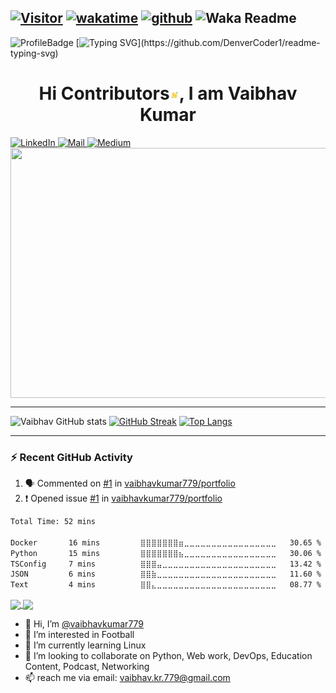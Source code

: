 <!-- ### Hi there 👋 -->
[![Visitor](https://visitor-badge.laobi.icu/badge?page_id=vaibhavkumar779)](https://github.com/vaibhavkumar779)
[![wakatime](https://wakatime.com/badge/user/c94cf5fc-2027-47f5-ba61-e8ff7ca68c73.svg)](https://wakatime.com/@c94cf5fc-2027-47f5-ba61-e8ff7ca68c73)
[![github](https://img.shields.io/github/followers/vaibhavkumar779?logo=github&style=plastic)](https://github.com/vaibhavkumar779?tab=followers)
![Waka Readme](https://github.com/vaibhavkumar779/vaibhavkumar779/workflows/WakaReadme/badge.svg)
---
![ProfileBadge](https://komarev.com/ghpvc/?username=vaibhavkumar779&color=red&style=plastic&label=VIEW+COUNT)
[![Typing SVG](https://readme-typing-svg.herokuapp.com?font=Ubuntu&color=1d2951&multiline=true&lines=Namaste!+to+all+contributors;Lets+build+a+better+future+with+some+fun!)](https://github.com/DenverCoder1/readme-typing-svg)


<h1 align="center">Hi Contributors<img src="https://github.com/vaibhavkumar779/vaibhavkumar779/blob/main/Wave.gif" height="15px" width="15px">, I am Vaibhav Kumar</h1>
<a href="https://www.linkedin.com/in/vaibhavkumar779/">
  <img alt="LinkedIn" src="https://img.shields.io/badge/linkedin%20-%230077B5.svg?&style=for-the-badge&logo=linkedin&logoColor=white"/>
</a>
<a href="mailto:vaibhav.kr.779@gmail.com">
  <img alt="Mail" src="https://img.shields.io/badge/Gmail-D14836?style=for-the-badge&logo=gmail&logoColor=white"/>
</a>
<a href="https://medium.com/@vaibhavkumar779">
  <img alt="Medium" src="https://img.shields.io/badge/Medium-%23000000.svg?style=for-the-badge&logo=Medium&logoColor=white"/>
</a>

<img align="center"  src="https://miro.medium.com/max/1400/1*mqv03KrlG5LK2XU1uV4LJg.gif"  style="display: inline-block; margin: 0 auto; height: 400px; width: 1200px" />
<br>
<hr>

![Vaibhav GitHub stats](https://github-readme-stats.vercel.app/api?username=vaibhavkumar779&show_icons=true&&show=reviews,discussions_started,discussions_answered&count_private=true&theme=bear)
[![GitHub Streak](http://github-readme-streak-stats.herokuapp.com?user=vaibhavkumar779&theme=radical&border_radius=10&date_format=M%20j%5B%2C%20Y%5D&mode=weekly&type=png&card_width=502)](https://git.io/streak-stats)
[![Top Langs](https://github-readme-stats.vercel.app/api/top-langs/?username=vaibhavkumar779&theme=tokyonight&langs_count=20&layout=compact&size_weight=0.5&count_weight=0.5)](https://github.com/vaibhavkumar779/vaibhavkumar779)

<!-- city_light -->
---
### :zap: Recent GitHub Activity

<!--START_SECTION:activity-->
1. 🗣 Commented on [#1](https://github.com/vaibhavkumar779/portfolio/issues/1#issuecomment-1582621411) in [vaibhavkumar779/portfolio](https://github.com/vaibhavkumar779/portfolio)
2. ❗ Opened issue [#1](https://github.com/vaibhavkumar779/portfolio/issues/1) in [vaibhavkumar779/portfolio](https://github.com/vaibhavkumar779/portfolio)
<!--END_SECTION:activity-->
<!--START_SECTION:waka-->

```txt
Total Time: 52 mins

Docker       16 mins         ⣿⣿⣿⣿⣿⣿⣿⣶⣀⣀⣀⣀⣀⣀⣀⣀⣀⣀⣀⣀⣀⣀⣀⣀⣀   30.65 %
Python       15 mins         ⣿⣿⣿⣿⣿⣿⣿⣦⣀⣀⣀⣀⣀⣀⣀⣀⣀⣀⣀⣀⣀⣀⣀⣀⣀   30.06 %
TSConfig     7 mins          ⣿⣿⣿⣤⣀⣀⣀⣀⣀⣀⣀⣀⣀⣀⣀⣀⣀⣀⣀⣀⣀⣀⣀⣀⣀   13.42 %
JSON         6 mins          ⣿⣿⣷⣀⣀⣀⣀⣀⣀⣀⣀⣀⣀⣀⣀⣀⣀⣀⣀⣀⣀⣀⣀⣀⣀   11.60 %
Text         4 mins          ⣿⣿⣄⣀⣀⣀⣀⣀⣀⣀⣀⣀⣀⣀⣀⣀⣀⣀⣀⣀⣀⣀⣀⣀⣀   08.77 %
```

<!--END_SECTION:waka-->
<a href="https://github.com/vaibhavkumar779/driving-license-info-scrappinng">
  <img align="center" src="https://github-readme-stats.vercel.app/api/pin/?username=vaibhavkumar779&repo=driving-license-info-scrappinng" />
</a>
<a href="https://github.com/vaibhavkumar779/whatsapp-automation-using-python">
  <img align="center" src="https://github-readme-stats.vercel.app/api/pin/?username=vaibhavkumar779&repo=whatsapp-automation-using-python" />
</a>


- 👋 Hi, I’m [@vaibhavkumar779](https://github.com/vaibhavkumar779)
- 👀 I’m interested in Football
- 🌱 I’m currently learning Linux
- 💞️ I’m looking to collaborate on Python, Web work, DevOps, Education Content, Podcast, Networking
- 📫 reach me via email: vaibhav.kr.779@gmail.com


<!---
vaibhavkumar779/vaibhavkumar779 is a ✨ special ✨ repository because its `README.md` (this file) appears on your GitHub profile.
You can click the Preview link to take a look at your changes.
--->
